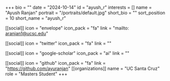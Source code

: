 +++
bio = "" 
date = "2024-10-14" 
id = "ayush_r" 
interests = [] 
name = "Ayush Ranjan" 
portrait = "/portraits/default.jpg" 
short_bio = "" 
sort_position = 10
 short_name = "ayush_r" 

[[social]] 
    icon = "envelope" 
    icon_pack = "fa" 
    link = "mailto: aranjan1@ucsc.edu"

 [[social]] 
    icon = "twitter" 
    icon_pack = "fa" 
    link = "" 

[[social]] 
    icon = "google-scholar" 
    icon_pack = "ai" 
    link = "" 

[[social]] 
    icon = "github" 
    icon_pack = "fa" 
    link = "https://github.com/ayuranjan" 
[[organizations]] 
     name = "UC Santa Cruz" 
      role = "Masters Student" 
+++
